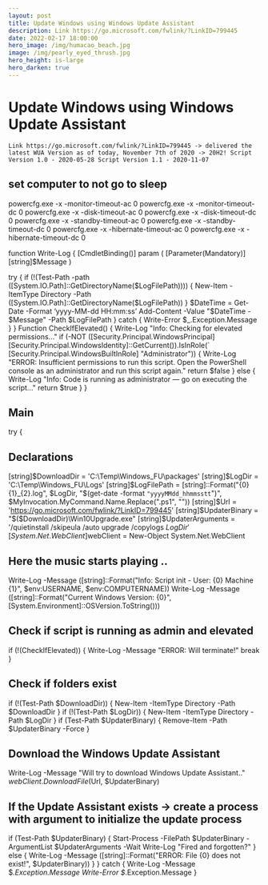 ```yaml
---
layout: post
title: Update Windows using Windows Update Assistant
description: Link https://go.microsoft.com/fwlink/?LinkID=799445
date: 2022-02-17 18:00:00
hero_image: /img/humacao_beach.jpg
image: /img/pearly_eyed_thrush.jpg
hero_height: is-large
hero_darken: true
---
```



# Update Windows using Windows Update Assistant

`Link https://go.microsoft.com/fwlink/?LinkID=799445 -> delivered the latest WUA Version as of today, November 7th of 2020 -> 20H2!
Script Version 1.0 - 2020-05-28
Script Version 1.1 - 2020-11-07`
 

## set computer to not go to sleep
powercfg.exe -x -monitor-timeout-ac 0
powercfg.exe -x -monitor-timeout-dc 0
powercfg.exe -x -disk-timeout-ac 0
powercfg.exe -x -disk-timeout-dc 0
powercfg.exe -x -standby-timeout-ac 0
powercfg.exe -x -standby-timeout-dc 0
powercfg.exe -x -hibernate-timeout-ac 0
powercfg.exe -x -hibernate-timeout-dc 0


function Write-Log { 
[CmdletBinding()] 
param ( 
    [Parameter(Mandatory)] 
    [string]$Message
) 
  
try { 
    if (!(Test-Path -path ([System.IO.Path]::GetDirectoryName($LogFilePath)))) {
        New-Item -ItemType Directory -Path ([System.IO.Path]::GetDirectoryName($LogFilePath))
    }
    $DateTime = Get-Date -Format ‘yyyy-MM-dd HH:mm:ss’ 
    Add-Content -Value "$DateTime - $Message" -Path $LogFilePath
} 
catch { 
    Write-Error $_.Exception.Message 
} 
}
Function CheckIfElevated() {
Write-Log "Info: Checking for elevated permissions..."
if (-NOT ([Security.Principal.WindowsPrincipal] [Security.Principal.WindowsIdentity]::GetCurrent()).IsInRole(`
            [Security.Principal.WindowsBuiltInRole] "Administrator")) {
    Write-Log "ERROR: Insufficient permissions to run this script. Open the PowerShell console as an administrator and run this script again."
    return $false
}
else {
    Write-Log "Info: Code is running as administrator — go on executing the script..."
    return $true
}
}

## Main

try {
## Declarations
[string]$DownloadDir = 'C:\Temp\Windows_FU\packages'
[string]$LogDir = 'C:\Temp\Windows_FU\Logs'
[string]$LogFilePath = [string]::Format("{0}\{1}_{2}.log", $LogDir, "$(get-date -format `"yyyyMMdd_hhmmsstt`")", $MyInvocation.MyCommand.Name.Replace(".ps1", ""))
[string]$Url = 'https://go.microsoft.com/fwlink/?LinkID=799445'
[string]$UpdaterBinary = "$($DownloadDir)\Win10Upgrade.exe"
[string]$UpdaterArguments = '/quietinstall /skipeula /auto upgrade /copylogs $LogDir'
[System.Net.WebClient]$webClient = New-Object System.Net.WebClient

## Here the music starts playing .. 
Write-Log -Message ([string]::Format("Info: Script init - User: {0} Machine {1}", $env:USERNAME, $env:COMPUTERNAME))
Write-Log -Message ([string]::Format("Current Windows Version: {0}", [System.Environment]::OSVersion.ToString()))
 
## Check if script is running as admin and elevated  
if (!(CheckIfElevated)) {
    Write-Log -Message "ERROR: Will terminate!"
    break
}

## Check if folders exist
if (!(Test-Path $DownloadDir)) {
    New-Item -ItemType Directory -Path $DownloadDir
}
if (!(Test-Path $LogDir)) {
    New-Item -ItemType Directory -Path $LogDir
}
if (Test-Path $UpdaterBinary) {
    Remove-Item -Path $UpdaterBinary -Force
}
## Download the Windows Update Assistant
Write-Log -Message "Will try to download Windows Update Assistant.."
$webClient.DownloadFile($Url, $UpdaterBinary)

## If the Update Assistant exists -> create a process with argument to initialize the update process
if (Test-Path $UpdaterBinary) {
    Start-Process -FilePath $UpdaterBinary -ArgumentList $UpdaterArguments -Wait
    Write-Log "Fired and forgotten?"
}
else {
    Write-Log -Message ([string]::Format("ERROR: File {0} does not exist!", $UpdaterBinary))
}
}
catch {
Write-Log -Message $_.Exception.Message 
Write-Error $_.Exception.Message 
}